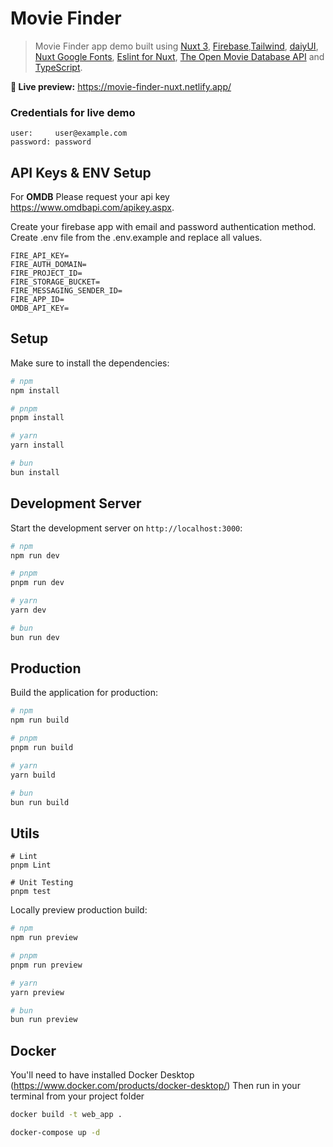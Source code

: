 # Movie Finder

> Movie Finder app demo built using [Nuxt 3](https://github.com/nuxt/nuxt), [Firebase](https://firebase.google.com/),[Tailwind](https://tailwindcss.com/docs/installation), [daiyUI](https://daisyui.com/), [Nuxt Google Fonts](https://nuxt.com/modules/google-fonts), [Eslint for Nuxt](https://nuxt.com/modules/eslint), [The Open Movie Database API](https://www.omdbapi.com/) and [TypeScript](https://github.com/microsoft/TypeScript).

**🍿 Live preview:** https://movie-finder-nuxt.netlify.app/

### Credentials for live demo 
```
user:     user@example.com
password: password
```

## API Keys & ENV Setup
For **OMDB** Please request your api key https://www.omdbapi.com/apikey.aspx.

Create your firebase app with email and password authentication method.
Create .env file from the .env.example and replace all values.


```
FIRE_API_KEY=
FIRE_AUTH_DOMAIN=
FIRE_PROJECT_ID=
FIRE_STORAGE_BUCKET=
FIRE_MESSAGING_SENDER_ID=
FIRE_APP_ID=
OMDB_API_KEY=
```

## Setup

Make sure to install the dependencies:

```bash
# npm
npm install

# pnpm
pnpm install

# yarn
yarn install

# bun
bun install
```

## Development Server

Start the development server on `http://localhost:3000`:

```bash
# npm
npm run dev

# pnpm
pnpm run dev

# yarn
yarn dev

# bun
bun run dev
```

## Production

Build the application for production:

```bash
# npm
npm run build

# pnpm
pnpm run build

# yarn
yarn build

# bun
bun run build
```

## Utils
```
# Lint 
pnpm Lint 

# Unit Testing 
pnpm test
```

Locally preview production build:

```bash
# npm
npm run preview

# pnpm
pnpm run preview

# yarn
yarn preview

# bun
bun run preview
```
## Docker
You'll need to have installed Docker Desktop (https://www.docker.com/products/docker-desktop/)
Then run in your terminal from your project folder
```bash
docker build -t web_app .

docker-compose up -d
```